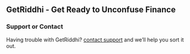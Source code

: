 ## GetRiddhi - Get Ready to Unconfuse Finance



### Support or Contact

Having trouble with GetRiddhi?  [contact support](mailto:xsj@getriddhi.com) and we’ll help you sort it out.
